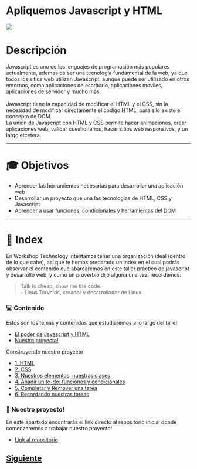 # Apliquemos Javascript y HTML 

![](https://github.com/MiguelRAvila/Mi-Primera-Aplicaci-n-Web/blob/master/image1.png)

# Descripción
Javascript es uno de los lenguajes de programación más populares actualmente, ademas de ser una tecnología fundamental de la web, ya que todos los sitios web utilizan Javascript, aunque puede ser utilizado en otros entornos, como aplicaciones de escritorio, aplicaciones moviles, aplicaciones de servidor y mucho más.
<br>
<br>
Javascript tiene la capacidad de modificar el HTML y el CSS, sin la necesidad de modificar directamente el codigo HTML, para ello existe el concepto de DOM. 
<br>
La unión de Javascript con HTML y CSS permite hacer animaciones, crear aplicaciones web, validar cuestionarios, hacer sitios web responsivos, y un largo etcetera. 
___
# :mortar_board: Objetivos
* Aprender las herramientas necesarias para desarrollar una aplicación web
* Desarrollar un proyecto que una las tecnologias de HTML, CSS y Javascript
* Aprender a usar funciones, condicionales y herramientas del DOM
___
# :page_with_curl: Index
En Workshop Technology intentamos tener una organización ideal (dentro de lo que cabe), así que te hemos preparado un index en el cual podrás observar el contenido que abarcaremos en este taller práctico de javascript y desarrollo web, y como un proverbio dijo alguna una vez, recordemos:
> Talk is cheap, show me the code.
> <br>- Linus Torvalds, creador y desarrollador de Linux

### :computer: Contenido
Estos son los temas y contenidos que estudiaremos a lo largo del taller
* [El poder de Javascript y HTML](https://github.com/MiguelRAvila/Mi-Primera-Aplicaci-n-Web/blob/master/2.-El%20poder%20de%20Javascript%20y%20HTML.md)
* [Nuestro proyecto!]()

Construyendo nuestro proyecto

* [1. HTML](https://github.com/MiguelRAvila/MiPrimeraAplicacionWeb/blob/master/Project:%201.-HTML.md)
* [2. CSS](https://github.com/MiguelRAvila/MiPrimeraAplicacionWeb/blob/master/Project:%202.-CSS.md)
* [3. Nuestros elementos, nuestras clases](https://github.com/MiguelRAvila/MiPrimeraAplicacionWeb/blob/master/Project:%203.-Nuestros%20elementos%2C%20nuestras%20clases.md)
* [4. Añadir un to-do: funciones y condicionales](https://github.com/MiguelRAvila/MiPrimeraAplicacionWeb/blob/master/Project:%204.-A%C3%B1adir%20un%20to-do:%20funciones%20y%20condicionales.md)
* [5. Completar y Remover una tarea](https://github.com/MiguelRAvila/MiPrimeraAplicacionWeb/blob/master/Project:%205.-%20Completar%20y%20Remover%20una%20tarea.md)
* [6. Recordando nuestras tareas](https://github.com/MiguelRAvila/MiPrimeraAplicacionWeb/blob/master/Project:%206.-Recordando%20nuestras%20tareas.md)


### :running: Nuestro proyecto! 
En este apartado encontrarás el link directo al repositorio inicial donde comenzaremos a trabajar nuestro proyecto!
* [Link al repositorio](https://github.com/MiguelRAvila/Project-TO-DO)


## [Siguiente](https://github.com/MiguelRAvila/Mi-Primera-Aplicaci-n-Web/blob/master/2.-El%20poder%20de%20Javascript%20y%20HTML.md)
